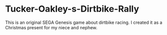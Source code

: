 # Tucker-Oakley-s-Dirtbike-Rally
This is an original SEGA Genesis game about dirtbike racing. I created it as a Christmas present for my niece and nephew.

